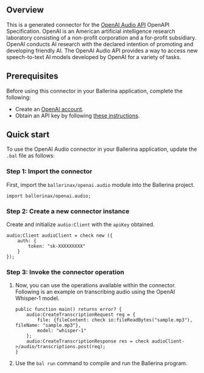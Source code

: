 ## Overview

This is a generated connector for the [OpenAI Audio API](https://beta.openai.com/docs/api-reference/audio) OpenAPI Specification. OpenAI is an American artificial intelligence research laboratory consisting of a non-profit corporation and a for-profit subsidiary. OpenAI conducts AI research with the declared intention of promoting and developing friendly AI. The OpenAI Audio API provides a way to access new speech-to-text AI models developed by OpenAI for a variety of tasks.

## Prerequisites

Before using this connector in your Ballerina application, complete the following:

* Create an [OpenAI account](https://beta.openai.com/signup/).
* Obtain an API key by following [these instructions](https://platform.openai.com/docs/api-reference/authentication).

## Quick start

To use the OpenAI Audio connector in your Ballerina application, update the `.bal` file as follows:

### Step 1: Import the connector
First, import the `ballerinax/openai.audio` module into the Ballerina project.
```ballerina
import ballerinax/openai.audio;
```

### Step 2: Create a new connector instance
Create and initialize `audio:Client` with the `apiKey` obtained.
```ballerina
audio:Client audioClient = check new ({
    auth: {
        token: "sk-XXXXXXXXX"
    }
});
```

### Step 3: Invoke the connector operation
1. Now, you can use the operations available within the connector. Following is an example on transcribing audio using the OpenAI Whisper-1 model.
    ```ballerina
    public function main() returns error? {
        audio:CreateTranscriptionRequest req = {
            file: {fileContent: check io:fileReadBytes("sample.mp3"), fileName: "sample.mp3"},
            model: "whisper-1"
        };
        audio:CreateTranscriptionResponse res = check audioClient->/audio/transcriptions.post(req);
    }
    ``` 

2. Use the `bal run` command to compile and run the Ballerina program.